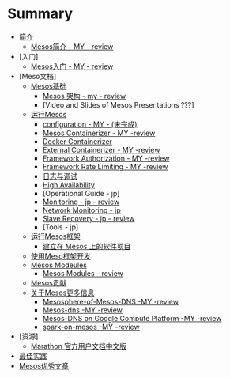 # Summary

* [简介](OverView/README.md)
    * [Mesos简介 - MY - review](OverView/Introduction-of-Mesos.md)
* [入门]
    * [Mesos入门 - MY - review](primer/Mesos-of-Getting-Started.md)
* [Meso文档]
    * [Mesos基础](document/Mesos-Fundamentals)
       * [Mesos 架构 - my - review](OverView/Mesos-Architecture.md)
       * [Video and Slides of Mesos Presentations ???]
    * [运行Mesos](document/runing-Mesos)
       * [configuration - MY - (未完成)](document/runing-Mesos/Configuration.md)
       * [Mesos Containerizer - MY -review](document/runing-Mesos/Mesos-Containerizer.md)
       * [Docker Containerizer](document/runing-Mesos/Docker-Containerizer.md)
       * [External Containerizer - MY -review](document/runing-Mesos/External-Containerizer.md)
       * [Framework Authorization - MY -review](document/runing-Mesos/Framework-Authorization.md)
       * [Framework Rate Limiting - MY -review](document/runing-Mesos/Framework-Rate-Limiting.md)
       * [日志与调试](document/runing-Mesos/Mesos-of-Debug-and-Log.md)
       * [High Availability](document/runing-Mesos/Mesos-High-Availability-Mode.md)
       * [Operational Guide - jp]
       * [Monitoring - jp - review](document/runing-Mesos/Mesos-Observability-Metrics.md)
       * [Network Monitoring - jp](document/runing-Mesos/Network-Monitoring.md)
       * [Slave Recovery - jp - review](document/runing-Mesos/Slave-Recovery.md)
       * [Tools - jp]
    * [运行Mesos框架](document/Running-mesos-Frameworks)
       * [建立在 Mesos 上的软件项目](document/Running-mesos-Frameworks/Software-projects-built-on-Mesos.md)
    * [使用Meso框架开发](document/Developing-Mesos-Frameworks)
    * [Mesos Modeules](document/Mesos-Modeules)
       * [Mesos Modules - review](document/Mesos-Modeules/Mesos-Modules.md)
    * [Mesos贡献](document/Contributing-to-Mesos)
    * [关于Mesos更多信息](document/More-info-about-Mesos)
	    * [Mesosphere-of-Mesos-DNS -MY -review](OverView/Mesosphere-of-Mesos-DNS.md)
	    * [Mesos-dns -MY -review](OverView/mesos-dns.md)
	    * [Mesos-DNS on Google Compute Platform -MY -review](OverView/Mesos-DNS-on-Google-Compute-Platform.md)
	    * [spark-on-mesos -MY -review](OverView/spark-on-mesos.md)
* [资源]
    * [Marathon 官方用户文档中文版](resource)
* [最佳实践](best-practices)
* [Mesos优秀文章](excellent—article)
